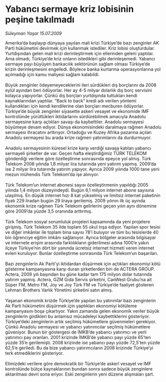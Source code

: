 # Yabancı sermaye kriz lobisinin peşine takılmadı

*Süleyman Yaşar 15.07.2009*

<div class="taraf_structure_2col_1zq">
<div class="margen_n">



 <p>Amerika’da başlayıp dünyaya yayılan mali krizi Türkiye’de bazı zenginler AK Parti hükümetini devirmek için kullanmak istediler. Kriz lobisi oluşturdular. Yurtdışından gelen mali krizi derinleştirmek için ellerinden geleni yaptılar. Ama olmadı, Türkiye’de kriz onların istedikleri gibi derinleşemedi. Yabancı sermaye payı büyüyen bankacılık sektörünün sağlam olması Türkiye’de krizin derinleşmesini engelledi. Böylece banka kurtarma operasyonlarına yol açılmadığı için kamu maliyesi sağlam kalabildi. <br/><br/>Büyük zenginler ödeyemeyeceklerini ileri sürdükleri dış borçlarını da 2008 eylül ayından beri ödüyorlar. Her ay 4-5 milyar dolarlık dış borç servisini kolayca yapıyorlar. Çünkü dış borçları yurtdışında tuttukları kendi kaynaklarından yaptılar. “Back to back” kredi adı verilen yöntemi kullandıkları için kendi kendilerine olan borçları mecburen ödüyorlar. <br/>Türkiye’de büyük zenginler siyasette askerî vesayet ve ekonomide IMF kontrolünde yürüttükleri iktidarlarını sürdürebilmek amacıyla Anadolu sermayesine karşı açtıkları savaşı da kaybettiler. Anadolu sermayesi büyümeye devam ediyor. Dünya ekonomisindeki daralmaya rağmen Anadolu sermayesi ihracatını arttırıyor. Ortadoğu ve Kuzey Afrika pazarına açılan Anadolu sermayesi bu arada krize rağmen yatırımlarını da durdurmuyor. <br/><br/>Anadolu sermayesinin küresel krize karşı verdiği savaşa katılan yabancı sermayeli şirketler de var. Geçen hafta eleştirdiğimiz TÜRK TELEKOM gönderdiği verilere göre özelleştirme sonrasında epeyce yol almış. Türk Telekom 2008 yılında 1,8 milyar lira tutarında yeni yatırım yapmış. 2009’da ise 2 milyar lira tutarında yatırım yapıyor. Ayrıca 2009 yılında 1000 tane yeni mezun mühendis Türk Telekom’da işe alınıyor. <br/><br/>Türk Telekom’un internet abonesi sayısı özelleştirmenin yapıldığı 2005 yılında 1,4 milyon düzeyindeydi. Bugün 6,1 milyon internet abone sayısına ulaşılmış. En düşük internet hızı 8 kat yükselmiş ve limitsiz internet paketinin fiyatı 229 liradan bugün 29 liraya gerilemiş. 2009 yılının ilk üç ayında ekonomik krize rağmen Türk Telekom gelirlerini geçen yılın aynı dönemine göre 2009’da yüzde 3,5 oranında arttırmış. <br/><br/>Türk Telekom sosyal sorumluluk projeleri kapsamında da yeni projelere girişmiş. Türk Telekom 35 ilde toplam 55 okul inşa ediyor. Yapılan spor tesisi ve diğer imkânlar ile toplam bina sayısı 78’i buluyor ve tüm bu tesislerde 40 bin öğrenciye eğitim imkânı sağlanıyor. Ayrıca bölgeler arasında bilgisayar ve internete erişim arasında farklılıkların giderilmesi adına 1000’e yakın ilçeye Türkiye’nin dört bir yanında ücretsiz internet hizmeti veren internet evleri kuruluyor. Bunlar özelleştirme sonrasında Türk Telekom’un başarıları. <br/><br/>Bazı zenginlerin Ak Parti’yi iktidardan düşürmek için açtıkları ekonomiyi kötü gösterme kampanyasına karşı duran şirketlerden biri de ACTERA GROUP. Actera, 2009 yılı başından bu güne kadar tam 175 milyon dolar tutarında yatırım yapmış. Actera, GZM Gıda Servis şirketini, CanWest Grubu’na ait Süper FM, Metro FM, Joy ve Joy Türk FM ve Türkiye’de faaliyet gösteren Lehman Brothers Varlık Yönetimi şirketini satın almış. <br/><br/>Yaşanan ekonomik krizde Türkiye’de yapılan bu yatırımlar bazı zenginlerin Ak Parti hükümetini düşürmek için yaptıkları ekonomiyi kötüleme kampanyasını boşa çıkartıyor. Yakın zamanda gelen ekonomik veriler büyük zenginlerin girdikleri bu anlamsız mücadeleyi kaybettiklerini gösteriyor. Türkiye’deki zenginlerin artık seçilmiş hükümetlere güvenmeleri gerekiyor. Çünkü Anadolu sermayesi ve yabancı yatırımcılar seçilmiş hükümetlere güveniyor. Bunun bir göstergesi de İMKB’de yabancı yatırımcı ve yerli yatırımcı pay oranları. 2001 krizinde İMKB’de yabancı payı yüzde 65’ten yüzde 35’e gerilemişti. 2008 krizinde ise yabancı payı yüzde 72,5’ten yüzde 62,5’e geriledi. Bu da bize yabancı yatırımcıların 2008 krizinde Türkiye’yi terk etmediklerini gösteriyor. <br/><br/>Elimizdeki verilere göre demokratik bir Türkiye’de askerî vesayet ve IMF kontrolünde bütçe kaynaklarının bundan sonra sadece büyük zenginlere aktarılması devri sona eriyor. Eski zenginlerin yeni düzene alışmaları şart.</p>
<br/>
<br/>
<br/>



<br/>


<div id="taraf_not">
</div>

</div>


</div>
